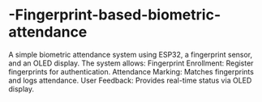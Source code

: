 # -Fingerprint-based-biometric-attendance
A simple biometric attendance system using ESP32, a fingerprint sensor, and an OLED display. The system allows:  Fingerprint Enrollment: Register fingerprints for authentication. Attendance Marking: Matches fingerprints and logs attendance. User Feedback: Provides real-time status via OLED display.
